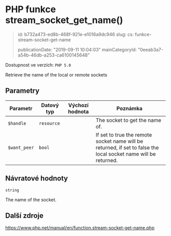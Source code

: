 PHP funkce stream_socket_get_name()
===================================

> id: b732a473-ed8b-468f-921e-e1016a9dc946
> slug:
> 	cs: funkce-stream-socket-get-name
>
> publicationDate: "2019-09-11 10:04:03"
> mainCategoryId: "0eeab3a7-a54b-46db-a253-ca6100145648"

Dostupnost ve verzích: `PHP 5.0`

Retrieve the name of the local or remote sockets


Parametry
--------------

| Parametr | Datový typ | Výchozí hodnota | Poznámka |
|-----|-----|-----|-----|
| `$handle` | `resource` |  | The socket to get the name of. |
| `$want_peer` | `bool` |  | If set to true the remote socket name will be returned, if set to false the local socket name will be returned. |


Návratové hodnoty
----------------

`string`

The name of the socket.

Další zdroje
------------

https://www.php.net/manual/en/function.stream-socket-get-name.php
